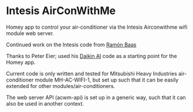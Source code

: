 # Intesis AirConWithMe

Homey app to control your air-conditioner via the Intesis Airconwithme wifi module web server.

Continued work on the Intesis code from [Ramón Baas](url=https://github.com/nlrb/com.intesis.acwm)

Thanks to Peter Eier; used his [Daikin AI](url=https://github.com/PeterEIER/nl.climate.daikin) code as a starting point for the Homey app.

Current code is only written and tested for Mitsubishi Heavy Industries air-conditioner module MH-AC-WIFI-1, but set up such that it can be easily extended for other modules/air-conditioners.

The web server API (acwm-api) is set up in a generic way, such that it can also be used in another context.
